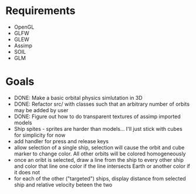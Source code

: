 # Requirements
* OpenGL
* GLFW
* GLEW
* Assimp
* SOIL
* GLM

# Goals
* DONE: Make a basic orbital physics simlutation in 3D
* DONE: Refactor src/ with classes such that an arbitrary number of orbits may be added by user
* DONE: Figure out how to do transparent textures of assimp imported models
* Ship spites - sprites are harder than models... I'll just stick with cubes for simplicity for now
* add handler for press and release keys
* allow selection of a single ship, selection will cause the orbit and cube marker to change color. All other orbits will be colored homogeneously
* once an oribt is selected, draw a line from the ship to every other ship and color that line one color if the line intersects Earth or another color if it does not
* for each of the other ("targeted") ships, display distance from selected ship and relative velocity beteen the two
